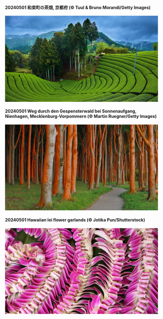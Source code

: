 #### 20240501 和束町の茶畑, 京都府 (© Tuul & Bruno Morandi/Getty Images)

![](20240501_TeaGarden_1920x1080.jpg)

#### 20240501 Weg durch den Gespensterwald bei Sonnenaufgang, Nienhagen, Mecklenburg-Vorpommern (© Martin Ruegner/Getty Images)

![](20240501_NienhagenMecklenburg_1920x1080.jpg)

#### 20240501 Hawaiian lei flower garlands (© Jotika Pun/Shutterstock)

![](20240501_HawaiianLei_1920x1080.jpg)

